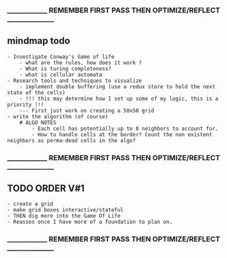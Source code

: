 ### ____________ REMEMBER FIRST PASS THEN OPTIMIZE/REFLECT ______________ ###

## mindmap todo

    - Investigate Conway's Game of life
        - what are the rules, how does it work ?
        - What is turing completeness?
        - what is cellular automata
    - Research tools and techniques to visualize
        - implement double buffering (use a redux store to hold the next state of the cells)
        - !!! this may determine how I set up some of my logic, this is a priority !!!
        --- First just work on creating a 50x50 grid
    - write the algorithm (of course)
        # ALGO NOTES
            - Each cell has potentially up to 8 neighbors to account for.
            - How to handle cells at the border? Count the non existent neighbors as perma-dead cells in the algo?

### ____________ REMEMBER FIRST PASS THEN OPTIMIZE/REFLECT ______________ ###

## TODO ORDER V#1
    - create a grid
    - make grid boxes interactive/stateful
    - THEN dig more into the Game Of Life
    - Reasses once I have more of a foundation to plan on.

### ____________ REMEMBER FIRST PASS THEN OPTIMIZE/REFLECT ______________ ###

